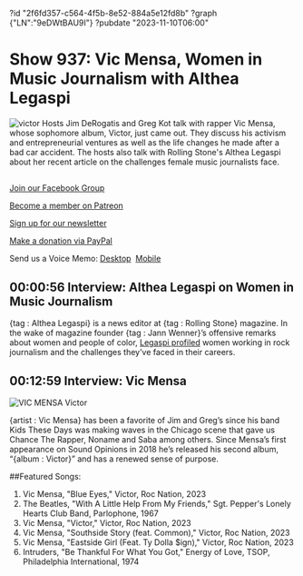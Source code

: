 ?id "2f6fd357-c564-4f5b-8e52-884a5e12fd8b"
?graph {"LN":"9eDWtBAU9I"}
?pubdate "2023-11-10T06:00"
# Show 937: Vic Mensa, Women in Music Journalism with Althea Legaspi
![victor](https://static.soundopinions.org/images/2023/victor.jpeg)
Hosts Jim DeRogatis and Greg Kot talk with rapper Vic Mensa, whose sophomore album, Victor, just came out. They discuss his activism and entrepreneurial ventures as well as the life changes he made after a bad car accident. The hosts also talk with Rolling Stone's Althea Legaspi about her recent article on the challenges female music journalists face.

## 

[Join our Facebook Group](https://bit.ly/3sivr9T)

[Become a member on Patreon](https://bit.ly/3slWZvc)

[Sign up for our newsletter](https://bit.ly/3eEvRnG)

[Make a donation via PayPal](https://bit.ly/3dmt9lU)

Send us a Voice Memo: [Desktop](bit.ly/2RyD5Ah)  [Mobile](sayhi.chat/soundops)

## 00:00:56 Interview: Althea Legaspi on Women in Music Journalism

{tag : Althea Legaspi} is a news editor at {tag : Rolling Stone} magazine. In the wake of magazine founder {tag : Jann Wenner}’s offensive remarks about women and people of color, [Legaspi profiled](https://www.rollingstone.com/music/music-features/women-rock-critics-music-journalism-misogyny-change-1234853829/) women working in rock journalism and the challenges they’ve faced in their careers.

## 00:12:59 Interview: Vic Mensa

![VIC MENSA Victor](https://static.soundopinions.org/assets/937/LN12.jpg)

{artist : Vic Mensa} has been a favorite of Jim and Greg’s since his band Kids These Days was making waves in the Chicago scene that gave us Chance The Rapper, Noname and Saba among others. Since Mensa’s first appearance on Sound Opinions in 2018 he’s released his second album, “{album : Victor}” and has a renewed sense of purpose.


##Featured Songs:

1. Vic Mensa, "Blue Eyes," Victor, Roc Nation, 2023
1. The Beatles, "With A Little Help From My Friends," Sgt. Pepper's Lonely Hearts Club Band, Parlophone, 1967
1. Vic Mensa, "Victor," Victor, Roc Nation, 2023
1. Vic Mensa, "Southside Story (feat. Common)," Victor, Roc Nation, 2023
1. Vic Mensa, "Eastside Girl (Feat. Ty Dolla $ign)," Victor, Roc Nation, 2023
1. Intruders, "Be Thankful For What You Got," Energy of Love, TSOP, Philadelphia International, 1974